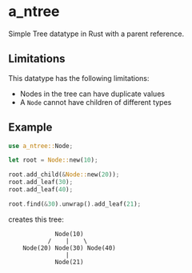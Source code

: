 # a_ntree
Simple Tree datatype in Rust with a parent reference.

## Limitations
 This datatype has the following limitations:
* Nodes in the tree can have duplicate values
* A `Node` cannot have children of different types

## Example
```rust norun ignore
use a_ntree::Node;

let root = Node::new(10);

root.add_child(&Node::new(20));
root.add_leaf(30);
root.add_leaf(40);

root.find(&30).unwrap().add_leaf(21);
```
creates this tree:
```norun
             Node(10)
           /    |    \
    Node(20) Node(30) Node(40)
                | 
             Node(21)
```